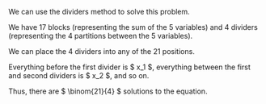 We can use the dividers method to solve this problem.

We have 17 blocks (representing the sum of the 5 variables) and 4 dividers (representing the 4 partitions between the 5 variables).

We can place the 4 dividers into any of the 21 positions.

Everything before the first divider is $ x_1 $, everything between the first and second dividers is $ x_2 $, and so on.

Thus, there are $ \binom{21}{4} $ solutions to the equation.
